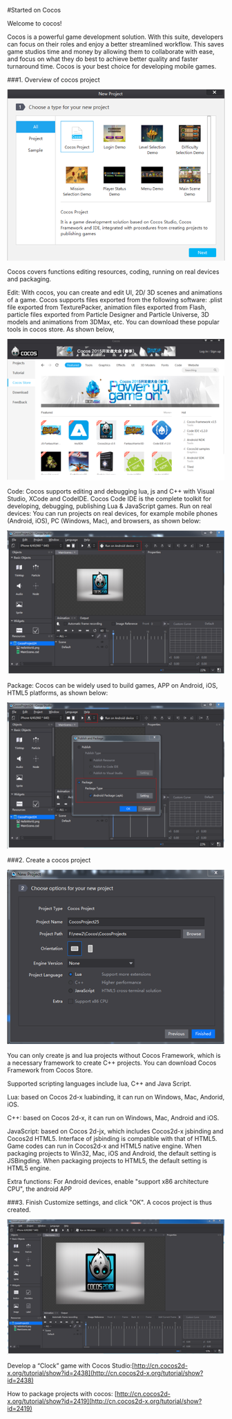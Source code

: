 #Started on Cocos


Welcome to cocos!

Cocos is a powerful game development solution. With this suite, developers can focus on their roles and enjoy a better streamlined workflow. This saves game studios time and money by allowing them to collaborate with ease, and focus on what they do best to achieve better quality and faster turnaround time. Cocos is your best choice for developing mobile games.

###1. Overview of cocos project

 ![image](res/image001.png)

Cocos covers functions editing resources, coding, running on real devices and packaging. 

Edit: With cocos, you can create and edit UI, 2D/ 3D scenes and animations of a game.  Cocos supports files exported from the following software: .plist file exported from TexturePacker, animation files exported from Flash, particle files exported from Particle Designer and Particle Universe, 3D models and animations from 3DMax, etc. You can download these popular tools in cocos store. As shown below,

![image](res/image002.png)

Code: Cocos supports editing and debugging lua, js and C++ with Visual Studio, XCode and CodeIDE. Cocos Code IDE is the complete toolkit for developing, debugging, publishing Lua & JavaScript games. 
Run on real devices: You can run projects on real devices, for example mobile phones (Android, iOS), PC (Windows, Mac), and browsers, as shown below:

![image](res/image003.png)

Package: Cocos can be widely used to build games, APP on Android, iOS, HTML5 platforms, as shown below:
 
![image](res/image004.png)

###2. Create a cocos project

![image](res/image005.png)

You can only create js and lua projects without Cocos Framework, which is a necessary framework to create C++ projects.  You can download Cocos Framework from Cocos Store. 

Supported scripting languages include lua, C++ and Java Script. 

Lua: based on Cocos 2d-x luabinding, it can run on Windows, Mac, Andorid, iOS.
 
C++: based on Cocos 2d-x, it can run on Windows, Mac, Android and iOS. 

JavaScript: based on Cocos 2d-jx, which includes Cocos2d-x jsbinding and Cocos2d HTML5. Interface of jsbinding is compatible with that of HTML5. Game codes can run in Cocos2d-x and HTML5 native engine. When packaging projects to Win32, Mac, iOS and Android, the default setting is JSBingding. When packaging projects to HTML5, the default setting is HTML5 engine. 

Extra functions: For Android devices, enable "support x86 architecture CPU", the android APP 

###3. Finish
Customize settings, and click "OK". A cocos project is thus created. 

![image](res/image006.png)

Develop a “Clock” game with Cocos Studio:[http://cn.cocos2d-x.org/tutorial/show?id=2438](http://cn.cocos2d-x.org/tutorial/show?id=2438)

How to package projects with cocos:
[http://cn.cocos2d-x.org/tutorial/show?id=2419](http://cn.cocos2d-x.org/tutorial/show?id=2419)